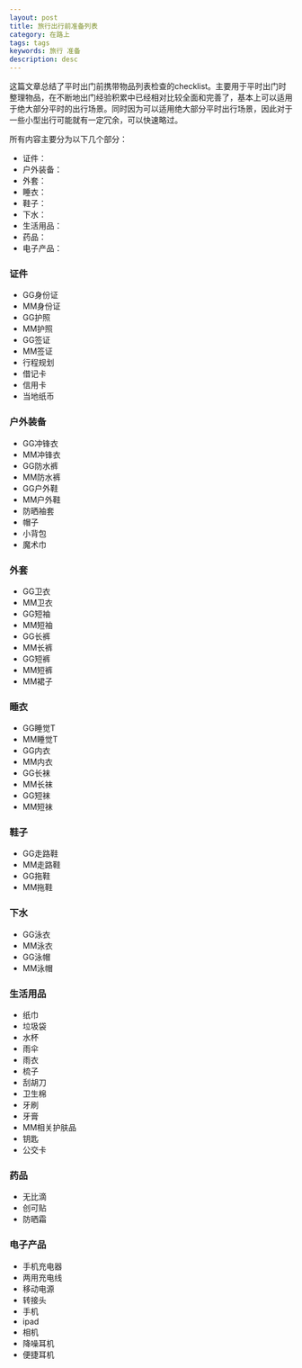 ```yaml
---
layout: post
title: 旅行出行前准备列表
category: 在路上
tags: tags
keywords: 旅行 准备
description: desc
---
```


这篇文章总结了平时出门前携带物品列表检查的checklist。主要用于平时出门时整理物品，在不断地出门经验积累中已经相对比较全面和完善了，基本上可以适用于绝大部分平时的出行场景。同时因为可以适用绝大部分平时出行场景，因此对于一些小型出行可能就有一定冗余，可以快速略过。

所有内容主要分为以下几个部分：

- 证件：
- 户外装备：
- 外套：
- 睡衣：
- 鞋子：
- 下水：
- 生活用品：
- 药品：
- 电子产品：

### 证件

-  GG身份证
-  MM身份证
-  GG护照
-  MM护照
-  GG签证
-  MM签证
-  行程规划
-  借记卡
-  信用卡
-  当地纸币

### 户外装备

-  GG冲锋衣
-  MM冲锋衣
-  GG防水裤
-  MM防水裤
-  GG户外鞋
-  MM户外鞋
-  防晒袖套
-  帽子
-  小背包
-  魔术巾

### 外套

-  GG卫衣
-  MM卫衣 
-  GG短袖
-  MM短袖
-  GG长裤
-  MM长裤
-  GG短裤
-  MM短裤
-  MM裙子

### 睡衣

-  GG睡觉T
-  MM睡觉T
-  GG内衣
-  MM内衣
-  GG长袜
-  MM长袜
-  GG短袜
-  MM短袜

### 鞋子

-  GG走路鞋
-  MM走路鞋
-  GG拖鞋
-  MM拖鞋

### 下水

-  GG泳衣
-  MM泳衣
-  GG泳帽
-  MM泳帽

### 生活用品

-  纸巾
-  垃圾袋
-  水杯
-  雨伞
-  雨衣
-  梳子
-  刮胡刀
-  卫生棉
-  牙刷
-  牙膏
-  MM相关护肤品
-  钥匙
-  公交卡

### 药品

-  无比滴
-  创可贴
-  防晒霜

### 电子产品

-  手机充电器
-  两用充电线
-  移动电源
-  转接头
-  手机
-  ipad
-  相机
-  降噪耳机
-  便捷耳机
